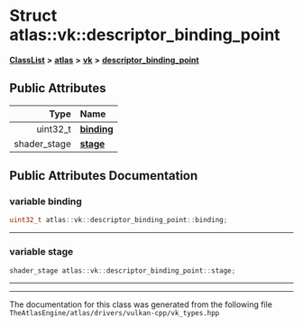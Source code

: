 

# Struct atlas::vk::descriptor\_binding\_point



[**ClassList**](annotated.md) **>** [**atlas**](namespaceatlas.md) **>** [**vk**](namespaceatlas_1_1vk.md) **>** [**descriptor\_binding\_point**](structatlas_1_1vk_1_1descriptor__binding__point.md)


























## Public Attributes

| Type | Name |
| ---: | :--- |
|  uint32\_t | [**binding**](#variable-binding)  <br> |
|  shader\_stage | [**stage**](#variable-stage)  <br> |












































## Public Attributes Documentation




### variable binding 

```C++
uint32_t atlas::vk::descriptor_binding_point::binding;
```




<hr>



### variable stage 

```C++
shader_stage atlas::vk::descriptor_binding_point::stage;
```




<hr>

------------------------------
The documentation for this class was generated from the following file `TheAtlasEngine/atlas/drivers/vulkan-cpp/vk_types.hpp`

